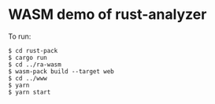 # WASM demo of rust-analyzer

To run:

```shell
$ cd rust-pack
$ cargo run
$ cd ../ra-wasm
$ wasm-pack build --target web
$ cd ../www
$ yarn
$ yarn start
```
